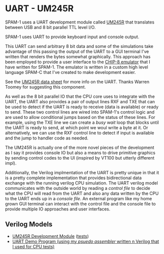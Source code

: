 # UART - UM245R

SPAM-1 uses a UART development module called [UM245R](otherdoc/UM245R-UART.pdf) that translates between USB and 8 bit parallel TTL level I/O.

SPAM-1 uses UART to provide keyboard input and console output.

This UART can send arbitrary 8 bit data and some of the simulations take advantage of this passing the output of the UART to a GUI terminal I've written that renders the bytes somewhat graphically. 
This approach has been employed to provide a user interface to the [CHIP-8 emulator](jvmtools/programs/Chip8Emulator.scc) that I have written for SPAM-1. The emulator is written in a custom high level language SPAM-C that I've created to make development easier. 

See the [UM245R data sheet](otherdoc/UM245R-UART.pdf) for more info on the UART. Thanks Warren Toomey for suggesting this component.

As well as the 8 bit parallel IO that the CPU core uses to integrate with the UART, the UART also provides a pair of output lines RXF and TXE that can be used to detect if the UART is ready to receive (data is available) or ready to send. These two control lines are wired into SPAM-1's control logic and are used to allow conditional jumps based on the status of these lines. For example, using the TXE line we can create a _busy wait_ loop that blocks until the UART is ready to send, at which point we woul write a byte at it. Or alternatively, we can use the RXF control line to detect if input is available and the jump to handler code as needed. 

The UM245R is actually one of the more novel pieces of the development as I say it provides console IO but also a means to drive primitive graphics by sending control codes to the UI (inspired by VT100 but utterly different impl). 

Additionally, the Verilog implmentation of the UART is pretty unique in that it is a pretty complete implementation that provides bidirectional data exchange with the running verilog CPU simulation. The UART verilog model communicates with the outside world by reading a _control file_ to decide what the CPU will read from the UART and also any data written by the CPU to the UART ends up in a _console file_. An external program like my home grown GUI terminal can interact with the control file and the console file to provide multiple IO approaches and user interfaces.

## Verilog Models

- [UM245R Development Module](verilog/uart/um245r.v) ([tests](verilog/uart/test.v))
- [UART Demo Program (using my _psuedo assembler_ written n Verilog that I used for CPU tests)](verilog/cpu/demo_uart_loop.v)